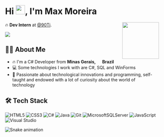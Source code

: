 <h1 align="left">Hi <img src="https://raw.githubusercontent.com/kaueMarques/kaueMarques/master/hi.gif" width="30px">, I'm Max Moreira</h1>

<img align="right" height="120" src="https://i.gifer.com/origin/36/36f6af196328300ef2f4ea130be42d89_w200.gif"/>

🔥 **Dev Intern** at [@90Ti](https://noventa.com.br/).

<a href="https://www.linkedin.com/in/moreira-max/" target="_blank">
  <img src="https://img.shields.io/badge/linkedin-%230077B5.svg?style=for-the-badge&logo=linkedin&logoColor=white" target="_blank">
</a>

## 👨‍💻 About Me

- 🔥 I'm a C# Developer from <b>Minas Gerais, <img src="https://cdn-icons-png.flaticon.com/512/330/330430.png" width="15"/> Brazil</b>
- 💻 Some technologies I work with are C#, SQL and WinForms
- 💙 Passionate about technological innovations and programming, self-taught and endowed with a lot of curiosity about the world of technology


## 🛠 Tech Stack

![HTML5](https://img.shields.io/badge/html5-%23E34F26.svg?style=for-the-badge&logo=html5&logoColor=white)
![CSS3](https://img.shields.io/badge/css3-%231572B6.svg?style=for-the-badge&logo=css3&logoColor=white)
![C#](https://img.shields.io/badge/c%23-%23239120.svg?style=for-the-badge&logo=c-sharp&logoColor=white)
![Java](https://img.shields.io/badge/java-%23ED8B00.svg?style=for-the-badge&logo=java&logoColor=white)
![Git](https://img.shields.io/badge/git-%23F05033.svg?style=for-the-badge&logo=git&logoColor=white)
![MicrosoftSQLServer](https://img.shields.io/badge/Microsoft%20SQL%20Sever-CC2927?style=for-the-badge&logo=microsoft%20sql%20server&logoColor=white)
![JavaScript](https://img.shields.io/badge/javascript-%23323330.svg?style=for-the-badge&logo=javascript&logoColor=%23F7DF1E)
![Visual Studio](https://img.shields.io/badge/Visual%20Studio-5C2D91.svg?style=for-the-badge&logo=visual-studio&logoColor=white)
   
![Snake animation](https://github.com/moreiramax/moreiramax/blob/output/github-contribution-grid-snake.svg)
